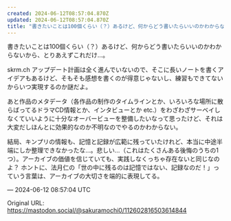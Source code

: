 ```yaml
---
created: 2024-06-12T08:57:04.870Z
updated: 2024-06-12T08:57:04.870Z
title: "書きたいことは100個くらい（？）あるけど、何からどう書いたらいいのかわからない[...]"
---
```


<p>書きたいことは100個くらい（？）あるけど、何からどう書いたらいいのかわからないから、とりあえずこれだけ…。</p><p>skrm.ch アップデート計画は全く進んでいないので、そこに長いノートを書くアイデアもあるけど、そもそも感想を書くのが得意じゃないし、練習もできてないからいつ実現するのか謎だよ。</p><p>あと作品のメタデータ（各作品の制作のタイムラインとか、いろいろな場所に散らばってるドラマCD情報とか、インタビューとか etc.）をわざわざサーベイしなくていいように十分なオーバービューを整備したいなって思ったけど、それは大変だしほんとに効果的なのか不明なのでやるのかわからない。</p><p>結局、キンプリの情報も、記憶と記録が広範に残っていたけれど、本当に中途半端にしか整理できなかったな…。悲しい…（これはたくさんある後悔のうちの1つ）。アーカイブの価値を信じていても、実践しなくっちゃ存在ないと同じなのよ？ ホントに、法月仁の「世の中に残るのは記憶ではない、記録なのだ！」っていう言葉は、アーカイブの大切さを端的に表現してる。</p>

&mdash; 2024-06-12 08:57:04 UTC

Original URL: https://mastodon.social/@sakuramochi0/112602816503614844
